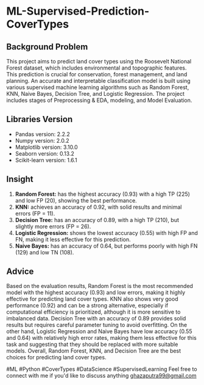 # ML-Supervised-Prediction-CoverTypes
## Background Problem
This project aims to predict land cover types using the Roosevelt National Forest dataset, which includes environmental and topographic features. This prediction is crucial for conservation, forest management, and land planning. An accurate and interpretable classification model is built using various supervised machine learning algorithms such as Random Forest, KNN, Naive Bayes, Decision Tree, and Logistic Regression. The project includes stages of Preprocessing & EDA, modeling, and Model Evaluation.

## Libraries Version
- Pandas version: 2.2.2
- Numpy version: 2.0.2
- Matplotlib version: 3.10.0
- Seaborn version: 0.13.2
- Scikit-learn version: 1.6.1

## Insight
1. **Random Forest:** has the highest accuracy (0.93) with a high TP (225) and low FP (20), showing the best performance.
2. **KNN:** achieves an accuracy of 0.92, with solid results and minimal errors (FP = 11).
3. **Decision Tree:** has an accuracy of 0.89, with a high TP (210), but slightly more errors (FP = 26).
4. **Logistic Regression:** shows the lowest accuracy (0.55) with high FP and FN, making it less effective for this prediction.
5. **Naive Bayes:** has an accuracy of 0.64, but performs poorly with high FN (129) and low TN (108).

## Advice
Based on the evaluation results, Random Forest is the most recommended model with the highest accuracy (0.93) and low errors, making it highly effective for predicting land cover types. KNN also shows very good performance (0.92) and can be a strong alternative, especially if computational efficiency is prioritized, although it is more sensitive to imbalanced data. Decision Tree with an accuracy of 0.89 provides solid results but requires careful parameter tuning to avoid overfitting. On the other hand, Logistic Regression and Naive Bayes have low accuracy (0.55 and 0.64) with relatively high error rates, making them less effective for this task and suggesting that they should be replaced with more suitable models. Overall, Random Forest, KNN, and Decision Tree are the best choices for predicting land cover types.

#ML #Python #CoverTypes #DataScience #SupervisedLearning Feel free to connect with me if you'd like to discuss anything
ghazaputra99@gmail.com
